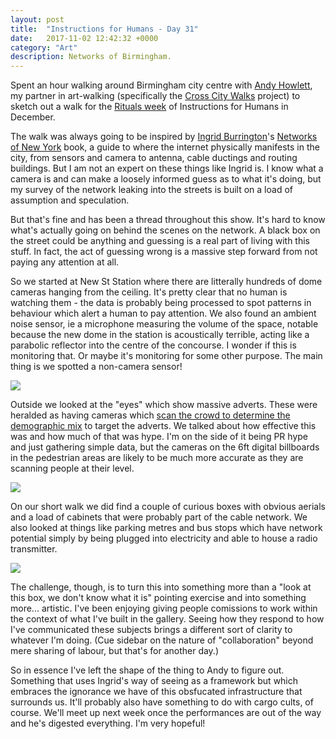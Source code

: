 ```yaml
---
layout: post
title:  "Instructions for Humans - Day 31"
date:   2017-11-02 12:42:32 +0000
category: "Art"
description: Networks of Birmingham.
---
```


Spent an hour walking around Birmingham city centre with [Andy Howlett](http://andyhowlett.co.uk), my partner in art-walking (specifically the [Cross City Walks](http://xcw.org.uk) project) to sketch out a walk for the [Rituals week](http://instructionsforhumans.com/events/) of Instructions for Humans in December. 

The walk was always going to be inspired by [Ingrid Burrington](http://lifewinning.com)'s [Networks of New York](https://www.mhpbooks.com/books/networks-of-new-york/) book, a guide to where the internet physically manifests in the city, from sensors and camera to antenna, cable ductings and routing buildings. But I am not an expert on these things like Ingrid is. I know what a camera is and can make a loosely informed guess as to what it's doing, but my survey of the network leaking into the streets is built on a load of assumption and speculation. 

But that's fine and has been a thread throughout this show. It's hard to know what's actually going on behind the scenes on the network. A black box on the street could be anything and guessing is a real part of living with this stuff. In fact, the act of guessing wrong is a massive step forward from not paying any attention at all. 

So we started at New St Station where there are litterally hundreds of dome cameras hanging from the ceiling. It's pretty clear that no human is watching them - the data is probably being processed to spot patterns in behaviour which alert a human to pay attention. We also found an ambient noise sensor, ie a microphone measuring the volume of the space, notable because the new dome in the station is acoustically terrible, acting like a parabolic reflector into the centre of the concourse. I wonder if this is monitoring that. Or maybe it's monitoring for some other purpose. The main thing is we spotted a non-camera sensor! 

![](http://blog.peteashton.com/images/networkbhamwalk2.jpg)

Outside we looked at the "eyes" which show massive adverts. These were heralded as having cameras which [scan the crowd to determine the demographic mix](http://www.birminghammail.co.uk/news/midlands-news/new-street-station-advertising-screens-9920400) to target the adverts. We talked about how effective this was and how much of that was hype. I'm on the side of it being PR hype and just gathering simple data, but the cameras on the 6ft digital billboards in the pedestrian areas are likely to be much more accurate as they are scanning people at their level. 

![](http://blog.peteashton.com/images/networkbhamwalk1.jpg)

On our short walk we did find a couple of curious boxes with obvious aerials and a load of cabinets that were probably part of the cable network. We also looked at things like parking metres and bus stops which have network potential simply by being plugged into electricity and able to house a radio transmitter. 

![](http://blog.peteashton.com/images/networkbhamwalk3.jpg)

The challenge, though, is to turn this into something more than a "look at this box, we don't know what it is" pointing exercise and into something more... artistic. I've been enjoying giving people comissions to work within the context of what I've built in the gallery. Seeing how they respond to how I've communicated these subjects brings a different sort of clarity to whatever I'm doing. (Cue sidebar on the nature of "collaboration" beyond mere sharing of labour, but that's for another day.)

So in essence I've left the shape of the thing to Andy to figure out. Something that uses Ingrid's way of seeing as a framework but which embraces the ignorance we have of this obsfucated infrastructure that surrounds us. It'll probably also have something to do with cargo cults, of course. We'll meet up next week once the performances are out of the way and he's digested everything. I'm very hopeful! 
